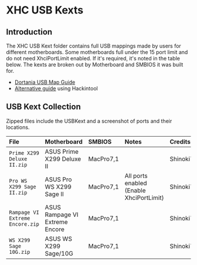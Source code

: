 # XHC USB Kexts

## Introduction
The XHC USB Kext folder contains full USB mappings made by users for different motherboards.
Some motherboards full under the 15 port limit and do not need XhciPortLimit enabled.  If it's required, it's noted in the table below.
The kexts are broken out by Motherboard and SMBIOS it was built for.  
* [Dortania USB Map Guide](https://dortania.github.io/OpenCore-Post-Install/usb/intel-mapping/intel.html)
* [Alternative guide](https://www.tonymacx86.com/threads/the-new-beginners-guide-to-usb-port-configuration.286553/) using Hackintool


## USB Kext Collection
Zipped files include the USBKext and a screenshot of ports and their locations.

| File | Motherboard | SMBIOS | Notes | Credits |
| :------- | :---------- | :---------- | :---------- | :---------- |
|`Prime X299 Deluxe II.zip` | ASUS Prime X299 Deluxe II | MacPro7,1 | | Shinoki7
|`Pro WS X299 Sage II.zip` | ASUS Pro WS X299 Sage II | MacPro7,1 | All ports enabled (Enable XhciPortLimit) | Shinoki7
|`Rampage VI Extreme Encore.zip` | ASUS Rampage VI Extreme Encore | MacPro7,1 | | Shinoki7
|`WS X299 Sage 10G.zip` | ASUS WS X299 Sage/10G | MacPro7,1 | | Shinoki7
